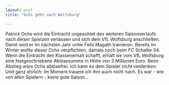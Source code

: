 ```yaml
---
layout: post
title: "Ochs geht nach Wolfsburg"

---
```


Patrick Ochs wird die Eintracht ungeachtet des weiteren Saisonverlaufs nach dieser Spielzeit verlassen und sich dem VfL Wolfsburg anschließen. Damit wird er im nächsten Jahr unter Felix Magath trainieren. Bereits im Winter wollte dieser Ochs verpflichten, damals noch beim FC Schalke 04. Wenn die Eintracht den Klassenerhalt schafft, erhält sie vom VfL Wolfsburg eine festgeschriebene Ablösesumme in Höhe von 3 Millionen Euro. Beim Abstieg wäre Ochs ablösefrei. Ich kann es dem Spieler nicht verdenken. Und ganz ehrlich: Im Moment trauere ich ihm auch nicht nach. Es war - wie von allen Spielern - keine gute Saison...


